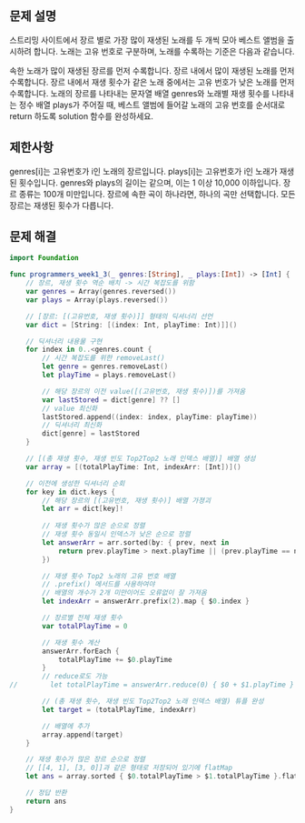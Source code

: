 ## 문제 설명

스트리밍 사이트에서 장르 별로 가장 많이 재생된 노래를 두 개씩 모아 베스트 앨범을 출시하려 합니다. 노래는 고유 번호로 구분하며, 노래를 수록하는 기준은 다음과 같습니다.

속한 노래가 많이 재생된 장르를 먼저 수록합니다.
장르 내에서 많이 재생된 노래를 먼저 수록합니다.
장르 내에서 재생 횟수가 같은 노래 중에서는 고유 번호가 낮은 노래를 먼저 수록합니다.
노래의 장르를 나타내는 문자열 배열 genres와 노래별 재생 횟수를 나타내는 정수 배열 plays가 주어질 때, 베스트 앨범에 들어갈 노래의 고유 번호를 순서대로 return 하도록 solution 함수를 완성하세요.

## 제한사항

genres[i]는 고유번호가 i인 노래의 장르입니다.
plays[i]는 고유번호가 i인 노래가 재생된 횟수입니다.
genres와 plays의 길이는 같으며, 이는 1 이상 10,000 이하입니다.
장르 종류는 100개 미만입니다.
장르에 속한 곡이 하나라면, 하나의 곡만 선택합니다.
모든 장르는 재생된 횟수가 다릅니다.

## 문제 해결

```swift
import Foundation

func programmers_week1_3(_ genres:[String], _ plays:[Int]) -> [Int] {
    // 장르, 재생 횟수 역순 배치 -> 시간 복잡도를 위함
    var genres = Array(genres.reversed())
    var plays = Array(plays.reversed())

    // [장르: [(고유번호, 재생 횟수)]] 형태의 딕셔너리 선언
    var dict = [String: [(index: Int, playTime: Int)]]()

    // 딕셔너리 내용물 구현
    for index in 0..<genres.count {
        // 시간 복잡도를 위한 removeLast()
        let genre = genres.removeLast()
        let playTime = plays.removeLast()

        // 해당 장르의 이전 value([(고유번호, 재생 횟수)])를 가져옴
        var lastStored = dict[genre] ?? []
        // value 최신화
        lastStored.append((index: index, playTime: playTime))
        // 딕셔너리 최신화
        dict[genre] = lastStored
    }

    // [(총 재생 횟수, 재생 빈도 Top2Top2 노래 인덱스 배열)] 배열 생성
    var array = [(totalPlayTime: Int, indexArr: [Int])]()

    // 이전에 생성한 딕셔너리 순회
    for key in dict.keys {
        // 해당 장르의 [(고유번호, 재생 횟수)] 배열 가졍괴
        let arr = dict[key]!
        
        // 재생 횟수가 많은 순으로 정렬
        // 재생 횟수 동일시 인덱스가 낮은 순으로 정렬
        let answerArr = arr.sorted(by: { prev, next in
            return prev.playTime > next.playTime || (prev.playTime == next.playTime && prev.index < next.index)
        })

        // 재생 횟수 Top2 노래의 고유 번호 배열
        // .prefix() 메서드를 사용하여야
        // 배열의 개수가 2개 미만이어도 오류없이 잘 가져옴
        let indexArr = answerArr.prefix(2).map { $0.index }

        // 장르별 전체 재생 횟수
        var totalPlayTime = 0

        // 재생 횟수 계산
        answerArr.forEach {
            totalPlayTime += $0.playTime
        }
        // reduce로도 가능
//        let totalPlayTime = answerArr.reduce(0) { $0 + $1.playTime }

        // (총 재생 횟수, 재생 빈도 Top2Top2 노래 인덱스 배열) 튜플 완성
        let target = (totalPlayTime, indexArr)

        // 배열에 추가
        array.append(target)
    }

    // 재생 횟수가 많은 장르 순으로 정렬
    // [[4, 1], [3, 0]]과 같은 형태로 저장되어 있기에 flatMap
    let ans = array.sorted { $0.totalPlayTime > $1.totalPlayTime }.flatMap { $0.indexArr }

    // 정답 반환
    return ans
}
```
